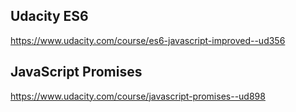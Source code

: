 
## Udacity ES6
https://www.udacity.com/course/es6-javascript-improved--ud356

## JavaScript Promises
https://www.udacity.com/course/javascript-promises--ud898

